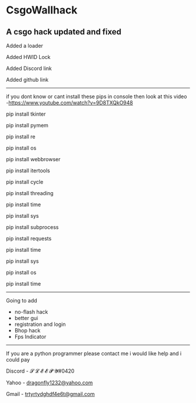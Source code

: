 # CsgoWallhack
A csgo hack updated and fixed
-----------------------------
Added a loader

Added HWID Lock

Added Discord link

Added github link

-----------------------------
if you dont know or cant install these pips in console then look at this video
-https://www.youtube.com/watch?v=9D8TXQkO948

pip install tkinter

pip install pymem

pip install re

pip install os

pip install webbrowser

pip install itertools 

pip install cycle

pip install threading

pip install time

pip install sys

pip install subprocess

pip install requests

pip install time

pip install sys

pip install os

pip install time

-----------------------------
Going to add 
- no-flash hack
- better gui
- registration and login
- Bhop hack
- Fps Indicator
-----------------------------
If you are a python programmer please contact me i would like help and i could pay

Discord - 𝓢 𝓛 𝓔 𝓔 𝓟 𝓨#0420

Yahoo - dragonfly1232@yahoo.com

Gmail - trtyrtydghdf4e6t@gmail.com
